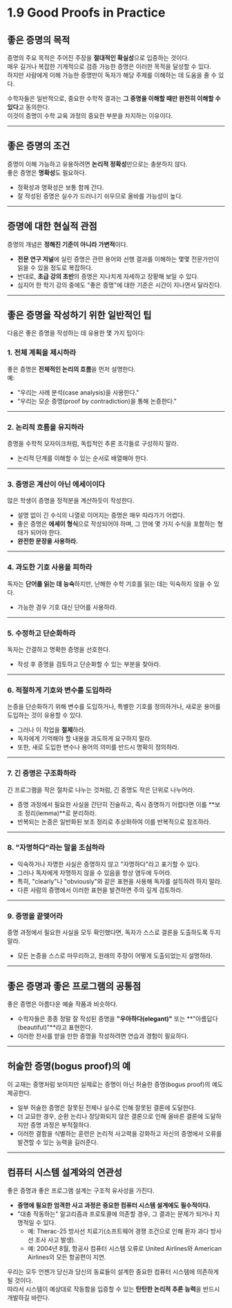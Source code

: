 # 1.9 Good Proofs in Practice

## 좋은 증명의 목적
증명의 주요 목적은 주어진 주장을 **절대적인 확실성**으로 입증하는 것이다.  
매우 길거나 복잡한 기계적으로 검증 가능한 증명은 이러한 목적을 달성할 수 있다.  
하지만 사람에게 이해 가능한 증명만이 독자가 해당 주제를 이해하는 데 도움을 줄 수 있다.  

수학자들은 일반적으로, 중요한 수학적 결과는 **그 증명을 이해할 때만 완전히 이해할 수 있다**고 동의한다.  
이것이 증명이 수학 교육 과정의 중요한 부분을 차지하는 이유이다.

---

## 좋은 증명의 조건
증명이 이해 가능하고 유용하려면 **논리적 정확성**만으로는 충분하지 않다.  
좋은 증명은 **명확성**도 필요하다.  
- 정확성과 명확성은 보통 함께 간다.  
- 잘 작성된 증명은 실수가 드러나기 쉬우므로 올바를 가능성이 높다.

---

## 증명에 대한 현실적 관점
증명의 개념은 **정해진 기준이 아니라 가변적**이다.
- **전문 연구 저널**에 실린 증명은 관련 용어와 선행 결과를 이해하는 몇몇 전문가만이 읽을 수 있을 정도로 복잡하다.
- 반대로, **초급 강의 초반**의 증명은 지나치게 자세하고 장황해 보일 수 있다.
- 심지어 한 학기 강의 중에도 "좋은 증명"에 대한 기준은 시간이 지나면서 달라진다.

---

## 좋은 증명을 작성하기 위한 일반적인 팁
다음은 좋은 증명을 작성하는 데 유용한 몇 가지 팁이다:

### 1. **전체 계획을 제시하라**
좋은 증명은 **전체적인 논리의 흐름**을 먼저 설명한다.  
예:  
- "우리는 사례 분석(case analysis)을 사용한다."  
- "우리는 모순 증명(proof by contradiction)을 통해 논증한다."

---

### 2. **논리적 흐름을 유지하라**
증명을 수학적 모자이크처럼, 독립적인 추론 조각들로 구성하지 말라.  
- 논리적 단계를 이해할 수 있는 순서로 배열해야 한다.

---

### 3. **증명은 계산이 아닌 에세이이다**
많은 학생이 증명을 정적분을 계산하듯이 작성한다.  
- 설명 없이 긴 수식의 나열로 이어지는 증명은 매우 따라가기 어렵다.  
- 좋은 증명은 **에세이 형식**으로 작성되어야 하며, 그 안에 몇 가지 수식을 포함하는 형태가 되어야 한다.  
- **완전한 문장을 사용하라.**

---

### 4. **과도한 기호 사용을 피하라**
독자는 **단어를 읽는 데 능숙**하지만, 난해한 수학 기호를 읽는 데는 익숙하지 않을 수 있다.  
- 가능한 경우 기호 대신 단어를 사용하라.

---

### 5. **수정하고 단순화하라**
독자는 간결하고 명확한 증명을 선호한다.  
- 작성 후 증명을 검토하고 단순화할 수 있는 부분을 찾아라.

---

### 6. **적절하게 기호와 변수를 도입하라**
논증을 단순화하기 위해 변수를 도입하거나, 특별한 기호를 정의하거나, 새로운 용어를 도입하는 것이 유용할 수 있다.  
- 그러나 이 작업을 **절제**하라.  
- 독자에게 기억해야 할 내용을 과도하게 요구하지 말라.  
- 또한, 새로 도입한 변수나 용어의 의미를 반드시 명확히 정의하라.

---

### 7. **긴 증명은 구조화하라**
긴 프로그램을 작은 절차로 나누는 것처럼, 긴 증명도 작은 단위로 나누어라.
- 증명 과정에서 필요한 사실을 간단히 진술하고, 즉시 증명하기 어렵다면 이를 **보조 정리(lemma)**로 분리하라.  
- 반복되는 논증은 일반화된 보조 정리로 추상화하여 이를 반복적으로 참조하라.

---

### 8. **"자명하다"라는 말을 조심하라**
- 익숙하거나 자명한 사실은 증명하지 않고 "자명하다"라고 표기할 수 있다.  
- 그러나 독자에게 자명하지 않을 수 있음을 항상 염두에 두어라.  
- 특히, "clearly"나 "obviously"와 같은 표현을 사용해 독자를 설득하려 하지 말라.  
- 다른 사람의 증명에서 이러한 표현을 발견하면 주의 깊게 검토하라.

---

### 9. **증명을 끝맺어라**
증명 과정에서 필요한 사실을 모두 확인했다면, 독자가 스스로 결론을 도출하도록 두지 말라.  
- 모든 논증을 스스로 마무리하고, 원래의 주장이 어떻게 도출되었는지 설명하라.

---

## 좋은 증명과 좋은 프로그램의 공통점
좋은 증명은 아름다운 예술 작품과 비슷하다.  
- 수학자들은 종종 정말 잘 작성된 증명을 **"우아하다(elegant)"** 또는 **"아름답다(beautiful)"**라고 표현한다.  
- 이러한 찬사를 받을 만한 증명을 작성하려면 연습과 경험이 필요하다.

---

## 허술한 증명(bogus proof)의 예
이 교재는 증명처럼 보이지만 실제로는 증명이 아닌 허술한 증명(bogus proof)의 예도 제공한다.  
- 일부 허술한 증명은 잘못된 전제나 실수로 인해 잘못된 결론에 도달한다.
- 더 교묘한 경우, 순환 논리나 정당화되지 않은 결론으로 인해 올바른 결론에 도달하지만 증명 과정은 부적절하다.  
- 이러한 결함을 식별하는 훈련은 논리적 사고력을 강화하고 자신의 증명에서 오류를 발견할 수 있는 능력을 길러준다.

---

## 컴퓨터 시스템 설계와의 연관성
좋은 증명과 좋은 프로그램 설계는 구조적 유사성을 가진다.  
- **증명에 필요한 엄격한 사고 과정은 중요한 컴퓨터 시스템 설계에도 필수적이다.**  
- "대충 작동하는" 알고리즘과 프로토콜에 의존할 경우, 그 결과는 문제가 되거나 치명적일 수 있다.  
  - 예: Therac-25 방사선 치료기(소프트웨어 경쟁 조건으로 인해 환자 과다 방사선 조사 사고 발생).  
  - 예: 2004년 8월, 항공사 컴퓨터 시스템 오류로 United Airlines와 American Airlines의 모든 항공편이 지연.

우리는 모두 언젠가 당신과 당신의 동료들이 설계한 중요한 컴퓨터 시스템에 의존하게 될 것이다.  
따라서 시스템이 예상대로 작동함을 입증할 수 있는 **탄탄한 논리적 추론 능력**을 반드시 개발하길 바란다.
